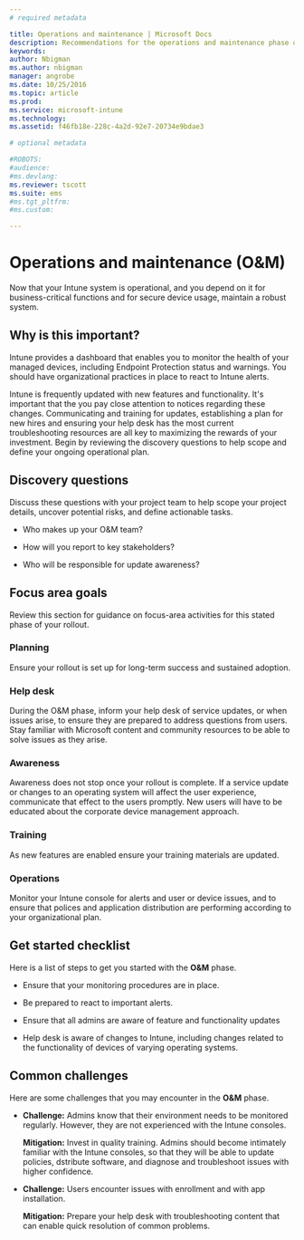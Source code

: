 ```yaml
---
# required metadata

title: Operations and maintenance | Microsoft Docs
description: Recommendations for the operations and maintenance phase of an Intune deployment.
keywords:
author: Nbigmanms.author: nbigman
manager: angrobe
ms.date: 10/25/2016
ms.topic: article
ms.prod:
ms.service: microsoft-intune
ms.technology:
ms.assetid: f46fb18e-228c-4a2d-92e7-20734e9bdae3

# optional metadata

#ROBOTS:
#audience:
#ms.devlang:
ms.reviewer: tscott
ms.suite: ems
#ms.tgt_pltfrm:
#ms.custom:

---
```


# Operations and maintenance (O&M)
Now that your Intune system is operational, and you depend on it for business-critical functions and for secure device usage, maintain a robust system.

## Why is this important?
Intune provides a dashboard that enables you to monitor the health of your managed devices, including Endpoint Protection status and warnings. You should have organizational practices in place to react to Intune alerts.

Intune is frequently updated with new features and functionality. It's important that the you pay close attention to notices regarding these changes.
Communicating and training for updates, establishing a plan for new hires and ensuring your help desk has the most current troubleshooting resources are all key to maximizing the rewards of your investment.
Begin by reviewing the discovery questions to help scope and define your ongoing operational plan.

## Discovery questions
Discuss these questions with your project team to help scope your project details, uncover potential risks, and define actionable tasks.

-   Who makes up your O&M team?

-   How will you report to key stakeholders?

-   Who will be responsible for update awareness?

## Focus area goals
Review this section for guidance on focus-area activities for this stated phase of your rollout.

### Planning
Ensure your rollout is set up for long-term success and sustained adoption.

### Help desk
During the O&M phase, inform your help desk of service updates, or  when issues arise, to ensure they are prepared to address questions from users. Stay familiar with Microsoft content and community resources to be able to solve issues as they arise.

### Awareness
Awareness does not stop once your rollout is complete. If a service update or changes to an operating system will affect the user experience, communicate that effect to the users promptly. New users will have to be educated about the corporate device management approach.

### Training
As new features are enabled ensure your training materials are updated.

### Operations
Monitor your Intune console for alerts and user or device issues, and to ensure that polices and application distribution are performing according to your organizational plan.

## Get started checklist
Here is a list of steps to get you started with the **O&M** phase.

-   Ensure that your monitoring procedures are in place.

-   Be prepared to react to important alerts.

-   Ensure that all admins are aware of feature and functionality updates

-   Help desk is aware of changes to Intune, including changes related to the functionality of devices of varying operating systems.

## Common challenges
Here are some  challenges that you may encounter in the **O&M** phase.

-   **Challenge:** Admins know that their environment needs to be monitored regularly. However, they are not experienced with the Intune consoles.

    **Mitigation:** Invest in quality training. Admins should become intimately familiar with the Intune consoles, so that they will be able to update policies, dstribute software, and diagnose and troubleshoot issues with higher confidence.

-   **Challenge:** Users encounter issues with enrollment and with app installation.

    **Mitigation:** Prepare your help desk with troubleshooting content that can enable quick resolution of common problems.
